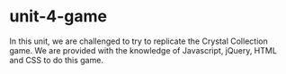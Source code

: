 # unit-4-game

In this unit, we are challenged to try to replicate the Crystal Collection game. We are provided with the knowledge of Javascript, jQuery, HTML and CSS to do this game. 